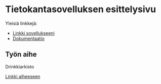 # Tietokantasovelluksen esittelysivu

Yleisiä linkkejä:

* [Linkki sovellukseeni](https://www.cs.helsinki.fi)
* [Dokumentaatio](doc/dokumentaatio.pdf)

## Työn aihe
Drinkkiarkisto

[Linkki aiheeseen](http://advancedkittenry.github.io/suunnittelu_ja_tyoymparisto/aiheet/Drinkkiarkisto.html) 

